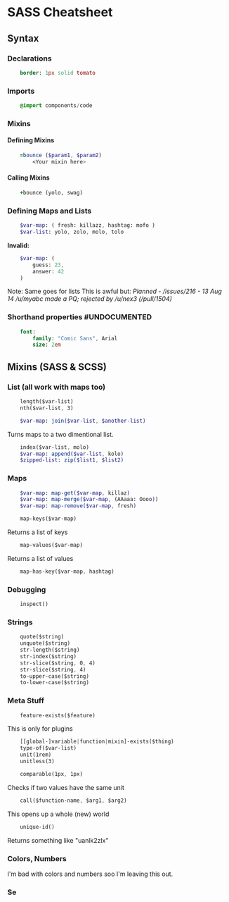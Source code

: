 # SASS Cheatsheet
## Syntax
### Declarations
```sass
	border: 1px solid tomato
```

### Imports
```sass
	@import components/code
```
### Mixins
#### Defining Mixins
```sass
	=bounce ($param1, $param2)
		<Your mixin here>
```
#### Calling Mixins
```sass
	+bounce (yolo, swag)
```
### Defining Maps and Lists
```sass
	$var-map: ( fresh: killazz, hashtag: mofo )
	$var-list: yolo, zolo, molo, tolo
```
**Invalid:**
```sass
	$var-map: (
		guess: 23,
		answer: 42
	)
```
Note: Same goes for lists
This is awful but:
*Planned - /issues/216 - 13 Aug 14*
*/u/myabc made a PQ; rejected by /u/nex3 (/pull/1504)*

### Shorthand properties #UNDOCUMENTED
```sass
	font:
		family: "Comic Sans", Arial
		size: 2em
```
## Mixins (SASS & SCSS)
### List (all work with maps too)
```sass
	length($var-list)
	nth($var-list, 3)
```

```sass
	$var-map: join($var-list, $another-list)
```
Turns maps to a two dimentional list.
```sass
	index($var-list, molo)
	$var-map: append($var-list, kolo)
	$zipped-list: zip($list1, $list2)
```
### Maps
```sass
	$var-map: map-get($var-map, killaz)
	$var-map: map-merge($var-map, (AAaaa: Oooo))
	$var-map: map-remove($var-map, fresh)
```
```sass
	map-keys($var-map)
```
Returns a list of keys
```sass
	map-values($var-map)
```
Returns a list of values
```sass
	map-has-key($var-map, hashtag)
```
### Debugging
```sass
	inspect()
```

### Strings
```sass
	quote($string)
	unquote($string)
	str-length($string)
	str-index($string)
	str-slice($string, 0, 4)
	str-slice($string, 4)
	to-upper-case($string)
	to-lower-case($string)
```

### Meta Stuff
```sass
	feature-exists($feature)
```
This is only for plugins
```sass
	[[global-]variable|function|mixin]-exists($thing)
	type-of($var-list)
	unit(1rem)
	unitless(3)
```
```sass
	comparable(1px, 1px)
```
Checks if two values have the same unit
```sass
	call($function-name, $arg1, $arg2)
```
This opens up a whole (new) world
```sass
	unique-id()
```
Returns something like "uanlk2zlx"

### Colors, Numbers
I'm bad with colors and numbers soo I'm leaving this out.

### Se